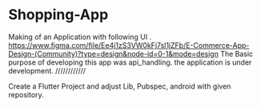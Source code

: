# Shopping-App
Making of an Application with following UI .
https://www.figma.com/file/Ee4j1zS3VW0kFj7sl1jZFb/E-Commerce-App-Design-(Community)?type=design&node-id=0-1&mode=design
The Basic purpose of developing this app was api_handling.
the application is under development.
////////////

Create a Flutter Project and adjust Lib, Pubspec, android with given repository.

